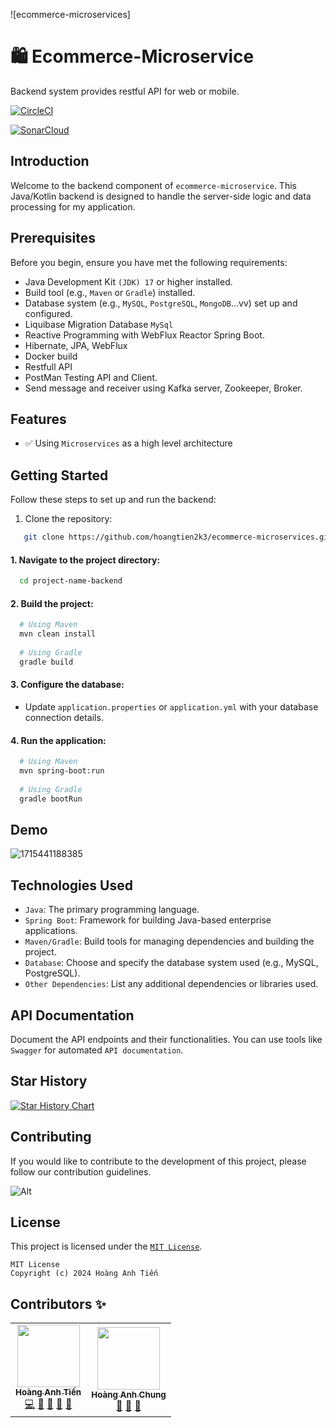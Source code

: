 ![ecommerce-microservices]
# 🛍️ Ecommerce-Microservice

Backend system provides restful API for web or mobile.

[![CircleCI](https://circleci.com/gh/piomin/sample-spring-microservices-new.svg?style=svg)](https://sonarcloud.io/project/issues?resolved=false&id=hoangtien2k3_ecommerce-microservices)

[![SonarCloud](https://sonarcloud.io/images/project_badges/sonarcloud-black.svg)](https://sonarcloud.io/project/configuration?id=hoangtien2k3_ecommerce-microservices)

## Introduction

Welcome to the backend component of `ecommerce-microservice`. This Java/Kotlin backend is designed to handle the
server-side logic and data processing for my application.

## Prerequisites

Before you begin, ensure you have met the following requirements:

- Java Development Kit `(JDK) 17` or higher installed.
- Build tool (e.g., `Maven` or `Gradle`) installed.
- Database system (e.g., `MySQL`, `PostgreSQL`, `MongoDB`...vv) set up and configured.
- Liquibase Migration Database `MySql`
- Reactive Programming with WebFlux Reactor Spring Boot.
- Hibernate, JPA, WebFlux
- Docker build
- Restfull API
- PostMan Testing API and Client.
- Send message and receiver using Kafka server, Zookeeper, Broker.

## Features

- ✅ Using `Microservices` as a high level architecture

## Getting Started

Follow these steps to set up and run the backend:

1. Clone the repository:

```bash
   git clone https://github.com/hoangtien2k3/ecommerce-microservices.git
```

#### 1. Navigate to the project directory:

```bash
  cd project-name-backend
```

#### 2. Build the project:

```bash
  # Using Maven
  mvn clean install
  
  # Using Gradle
  gradle build
```

#### 3. Configure the database:

- Update `application.properties` or `application.yml` with your database connection details.

#### 4. Run the application:

```bash
  # Using Maven
  mvn spring-boot:run
  
  # Using Gradle
  gradle bootRun
```

## Demo
![1715441188385](https://github.com/user-attachments/assets/ea07616a-5404-4ccd-bab0-b472b67a061a)

## Technologies Used

- `Java`: The primary programming language.
- `Spring Boot`: Framework for building Java-based enterprise applications.
- `Maven/Gradle`: Build tools for managing dependencies and building the project.
- `Database`: Choose and specify the database system used (e.g., MySQL, PostgreSQL).
- `Other Dependencies`: List any additional dependencies or libraries used.

## API Documentation

Document the API endpoints and their functionalities. You can use tools like `Swagger` for
automated `API documentation`.

## Star History

<a href="https://star-history.com/#hoangtien2k3/ecommerce-microservices&Date">
 <picture>
   <source media="(prefers-color-scheme: dark)" srcset="https://api.star-history.com/svg?repos=hoangtien2k3/ecommerce-microservices&type=Date&theme=dark" />
   <source media="(prefers-color-scheme: light)" srcset="https://api.star-history.com/svg?repos=hoangtien2k3/ecommerce-microservices&type=Date" />
   <img alt="Star History Chart" src="https://api.star-history.com/svg?repos=hoangtien2k3/ecommerce-microservices&type=Date" />
 </picture>
</a>

## Contributing

If you would like to contribute to the development of this project, please follow our contribution guidelines.

![Alt](https://repobeats.axiom.co/api/embed/1897bc523b54b43aefb19c65195f32377f8aab85.svg "Repobeats analytics image")

## License

This project is licensed under the [`MIT License`](LICENSE).

```text
MIT License
Copyright (c) 2024 Hoàng Anh Tiến
```

## Contributors ✨

<!-- ALL-CONTRIBUTORS-LIST:START - Do not remove or modify this section -->
<!-- prettier-ignore-start -->
<!-- markdownlint-disable -->
<table>
  <tr>
    <td align="center"><a href="https://www.linkedin.com/in/hoangtien2k3/"><img src="https://avatars.githubusercontent.com/u/122768076?v=4?s=100" width="100px;" alt=""/><br /><sub><b>Hoàng Anh Tiến</b></sub></a><br /><a href="https://github.com/hoangtien2k3/news-app/commits?author=hoangtien2k3" title="Code">💻</a> <a href="#maintenance-hoangtien2k3" title="Maintenance">🚧</a> <a href="#ideas-hoangtien2k3" title="Ideas, Planning, & Feedback">🤔</a> <a href="#design-hoangtien2k3" title="Design">🎨</a> <a href="https://github.com/hoangtien2k3/news-app/issues?q=author%hoangtien2k3" title="Bug reports">🐛</a></td>
     <td align="center"><a href="https://github.com/hoangchungk53qx1"><img src="https://avatars.githubusercontent.com/u/52132635?v=4?s=100" width="100px;" alt=""/><br /><sub><b>Hoàng Anh Chung</b></sub></a><br /><a href="https://github.com/hoangtien2k3/news-app/commits?author=hoangtien2k3" title="Code">🤔</a> <a href="#design-hoangtien2k3" title="Design">🎨</a> <a href="https://github.com/hoangtien2k3/news-app/issues?q=author%hoangtien2k3" title="Bug reports">🐛</a></td>
  </tr>

</table>

<!-- markdownlint-restore -->
<!-- prettier-ignore-end -->
<!-- ALL-CONTRIBUTORS-LIST:END -->

